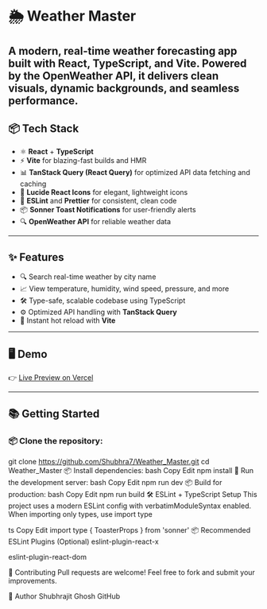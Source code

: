 # 🌦️ Weather Master

A modern, real-time weather forecasting app built with **React**, **TypeScript**, and **Vite**. Powered by the **OpenWeather API**, it delivers clean visuals, dynamic backgrounds, and seamless performance.
---

## 📦 Tech Stack

- ⚛️ **React** + **TypeScript**
- ⚡ **Vite** for blazing-fast builds and HMR
- 📊 **TanStack Query (React Query)** for optimized API data fetching and caching
- 🎨 **Lucide React Icons** for elegant, lightweight icons
- 📏 **ESLint** and **Prettier** for consistent, clean code
- 📦 **Sonner Toast Notifications** for user-friendly alerts
- 🔍 **OpenWeather API** for reliable weather data

---

## ✨ Features

- 🔍 Search real-time weather by city name
- 📈 View temperature, humidity, wind speed, pressure, and more
- 🛠️ Type-safe, scalable codebase using TypeScript
- ⚙️ Optimized API handling with **TanStack Query**
- 🚀 Instant hot reload with **Vite**

---

## 🖥️ Demo

👉 [Live Preview on Vercel](https://weather-master-7zws.vercel.app/)

---

## 📚 Getting Started

### 📦 Clone the repository:

git clone https://github.com/Shubhra7/Weather_Master.git
cd Weather_Master
📦 Install dependencies:
bash
Copy
Edit
npm install
🚀 Run the development server:
bash
Copy
Edit
npm run dev
📦 Build for production:
bash
Copy
Edit
npm run build
🛠️ ESLint + TypeScript Setup
This project uses a modern ESLint config with verbatimModuleSyntax enabled.
When importing only types, use import type

ts
Copy
Edit
import type { ToasterProps } from 'sonner'
📦 Recommended ESLint Plugins (Optional)
eslint-plugin-react-x

eslint-plugin-react-dom

🤝 Contributing
Pull requests are welcome! Feel free to fork and submit your improvements.

📌 Author
Shubhrajit Ghosh
GitHub 


